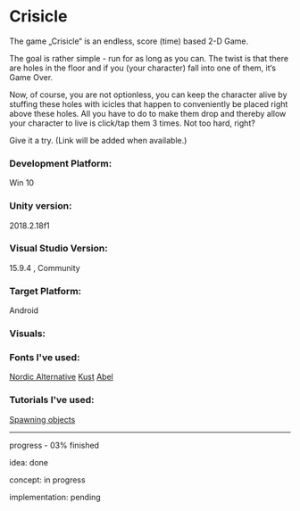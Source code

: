 # Crisicle

The game  „Crisicle“ is an endless, score (time) based 2-D Game. 

The goal is rather simple - run for as long as you can. The twist is that there are holes in the floor and if you (your character) fall into one of them, it‘s Game Over.

Now, of course, you are not optionless, you can keep the character alive by stuffing these holes with icicles that happen to conveniently be placed right above these holes. All you have to do to make them drop and thereby allow your character to live is click/tap them 3 times. Not too hard, right?

Give it a try. (Link will be added when available.)

### Development Platform:

Win 10

### Unity version:

2018.2.18f1

### Visual Studio Version:

15.9.4 , Community

### Target Platform:

Android

### Visuals:

### Fonts I've used:
[Nordic Alternative](https://freedesignresources.net/nordic-free-font/)
[Kust](https://www.behance.net/gallery/33481677/KUST-Free-Brush-Font)
[Abel](https://fonts.google.com/specimen/Abel?selection.family=Abel)

### Tutorials I've used:
[Spawning objects](https://www.youtube.com/watch?v=OMjZj-C40M4)

---

progress - 03% finished

idea: done

concept: in progress

implementation: pending
